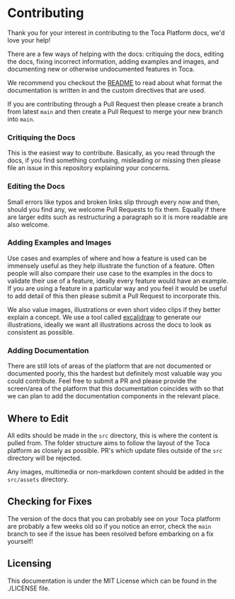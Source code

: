 # Contributing

Thank you for your interest in contributing to the Toca Platform docs, we'd love your help!

There are a few ways of helping with the docs: critiquing the docs, editing the docs, fixing incorrect information, adding examples and images, and documenting new or otherwise undocumented features in Toca.

We recommend you checkout the [README](./README.md) to read about what format the documentation is written in and the custom directives that are used.

If you are contributing through a Pull Request then please create a branch from latest `main` and then create a Pull Request to merge your new branch into `main`.

### Critiquing the Docs

This is the easiest way to contribute. Basically, as you read through the docs, if you find something confusing, misleading or missing then please file an issue in this repository explaining your concerns.

### Editing the Docs

Small errors like typos and broken links slip through every now and then, should you find any, we welcome Pull Requests to fix them. Equally if there are larger edits such as restructuring a paragraph so it is more readable are also welcome.

### Adding Examples and Images

Use cases and examples of where and how a feature is used can be immensely useful as they help illustrate the function of a feature. Often people will also compare their use case to the examples in the docs to validate their use of a feature, ideally every feature would have an example. If you are using a feature in a particular way and you feel it would be useful to add detail of this then please submit a Pull Request to incorporate this.

We also value images, illustrations or even short video clips if they better explain a concept. We use a tool called [excalidraw](https://excalidraw.com/) to generate our illustrations, ideally we want all illustrations across the docs to look as consistent as possible.

### Adding Documentation

There are still lots of areas of the platform that are not documented or documented poorly, this the hardest but definitely most valuable way you could contribute. Feel free to submit a PR and please provide the screen/area of the platform that this documentation coincides with so that we can plan to add the documentation components in the relevant place.

## Where to Edit

All edits should be made in the `src` directory, this is where the content is pulled from. The folder structure aims to follow the layout of the Toca platform as closely as possible. PR's which update files outside of the `src` directory will be rejected.

Any images, multimedia or non-markdown content should be added in the `src/assets` directory.


## Checking for Fixes

The version of the docs that you can probably see on your Toca platform are probably a few weeks old so if you notice an error, check the `main` branch to see if the issue has been resolved before embarking on a fix yourself!

## Licensing

This documentation is under the MIT License which can be found in the ./LICENSE file.

